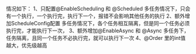 情况如下：
    1、只配置@EnableScheduling 和 @Scheduled
        多任务情况下，只会有一个执行，一个执行完，执行下一个，报错不会影响其他任务的执行
    2、额外增加ScheduleConfig配置
        多任务情况下，各个任务相互隔离，但是同一个任务必须执行完，才能执行下一次，
    3、额外增加@EnableAsync 和 @Async
        多任务下，任务隔离，且同一个任务不必执行完，就可以执行下一次
    4、@Order 里的int值越大，优先级越高